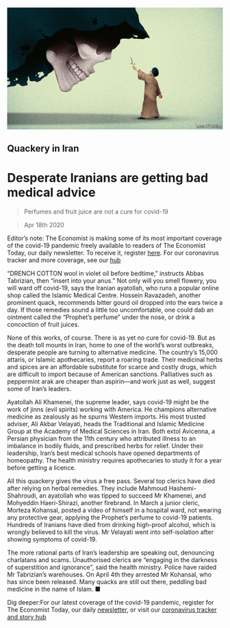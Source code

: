 ![](./images/20200418_MAD001_0.jpg)

## Quackery in Iran

# Desperate Iranians are getting bad medical advice

> Perfumes and fruit juice are not a cure for covid-19

> Apr 18th 2020

Editor’s note: The Economist is making some of its most important coverage of the covid-19 pandemic freely available to readers of The Economist Today, our daily newsletter. To receive it, register [here](https://www.economist.com//newslettersignup). For our coronavirus tracker and more coverage, see our [hub](https://www.economist.com//coronavirus)

“DRENCH COTTON wool in violet oil before bedtime,” instructs Abbas Tabrizian, then “insert into your anus.” Not only will you smell flowery, you will ward off covid-19, says the Iranian ayatollah, who runs a popular online shop called the Islamic Medical Centre. Hossein Ravazadeh, another prominent quack, recommends bitter gourd oil dropped into the ears twice a day. If those remedies sound a little too uncomfortable, one could dab an ointment called the “Prophet’s perfume” under the nose, or drink a concoction of fruit juices.

None of this works, of course. There is as yet no cure for covid-19. But as the death toll mounts in Iran, home to one of the world’s worst outbreaks, desperate people are turning to alternative medicine. The country’s 15,000 attaris, or Islamic apothecaries, report a roaring trade. Their medicinal herbs and spices are an affordable substitute for scarce and costly drugs, which are difficult to import because of American sanctions. Palliatives such as peppermint arak are cheaper than aspirin—and work just as well, suggest some of Iran’s leaders.

Ayatollah Ali Khamenei, the supreme leader, says covid-19 might be the work of jinns (evil spirits) working with America. He champions alternative medicine as zealously as he spurns Western imports. His most trusted adviser, Ali Akbar Velayati, heads the Traditional and Islamic Medicine Group at the Academy of Medical Sciences in Iran. Both extol Avicenna, a Persian physician from the 11th century who attributed illness to an imbalance in bodily fluids, and prescribed herbs for relief. Under their leadership, Iran’s best medical schools have opened departments of homeopathy. The health ministry requires apothecaries to study it for a year before getting a licence.

All this quackery gives the virus a free pass. Several top clerics have died after relying on herbal remedies. They include Mahmoud Hashemi-Shahroudi, an ayatollah who was tipped to succeed Mr Khamenei, and Mohyeddin Haeri-Shirazi, another firebrand. In March a junior cleric, Morteza Kohansal, posted a video of himself in a hospital ward, not wearing any protective gear, applying the Prophet’s perfume to covid-19 patients. Hundreds of Iranians have died from drinking high-proof alcohol, which is wrongly believed to kill the virus. Mr Velayati went into self-isolation after showing symptoms of covid-19.

The more rational parts of Iran’s leadership are speaking out, denouncing charlatans and scams. Unauthorised clerics are “engaging in the darkness of superstition and ignorance”, said the health ministry. Police have raided Mr Tabrizian’s warehouses. On April 4th they arrested Mr Kohansal, who has since been released. Many quacks are still out there, peddling bad medicine in the name of Islam. ■

Dig deeper:For our latest coverage of the covid-19 pandemic, register for The Economist Today, our daily [newsletter](https://www.economist.com//newslettersignup), or visit our [coronavirus tracker and story hub](https://www.economist.com//coronavirus)